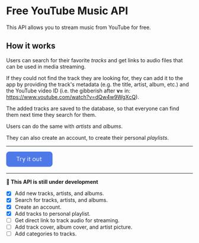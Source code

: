 # Free YouTube Music API

This API allows you to stream music from YouTube for free.

## How it works

Users can search for their favorite _tracks_ and get links to
audio files that can be used in media streaming.

If they 
could not find the track they are looking for, 
they can add it to the app by providing the track's metadata
(e.g. the title, artist, album, etc.)
and the YouTube video ID
(i.e. the gibberish after **v=** in: https://www.youtube.com/watch?v=dQw4w9WgXcQ).

The added tracks are saved to the database, so that everyone can find them next time
they search for them.

Users can do the same with _artists_ and _albums_.

They can also create an account, to create their personal _playlists_.

****

<a href="https://geaajs.deta.dev/docs">
<img src="./imgs/try-it-out-button.png" width="125px"/>
</a>

****

**🚧 This API is still under development**

- [x] Add new tracks, artists, and albums.
- [x] Search for tracks, artists, and albums.
- [x] Create an account.
- [x] Add tracks to personal playlist.
- [ ] Get direct link to track audio for streaming.
- [ ] Add track cover, album cover, and artist picture.
- [ ] Add categories to tracks.
